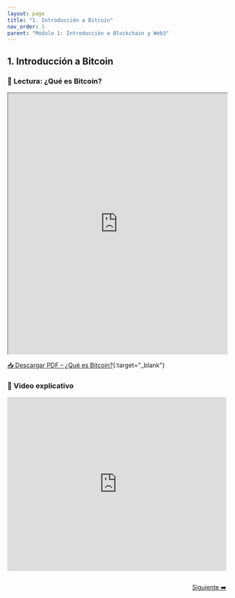 ```yaml
---
layout: page
title: "1. Introducción a Bitcoin"
nav_order: 1
parent: "Módulo 1: Introducción a Blockchain y Web3"
---
```


## 1. Introducción a Bitcoin

### 📄 Lectura: ¿Qué es Bitcoin?

<iframe src="https://onboardingethcr.github.io/Testing-Onboarding/assets/Modulo%201%20-%20Introduccion%20al%20Blockchain%20y%20Web3/1.Introduccion-a-Bitcoin/1.Lectura_1_Que_es_Bitcoin.pdf" width="100%" height="600px"></iframe>

[📥 Descargar PDF – ¿Qué es Bitcoin?](https://onboardingethcr.github.io/Testing-Onboarding/assets/Modulo%201%20-%20Introduccion%20al%20Blockchain%20y%20Web3/1.Introduccion-a-Bitcoin/1.Lectura_1_Que_es_Bitcoin.pdf){:target="_blank"}

### 🎥 Video explicativo

<iframe width="100%" height="400" src="https://www.youtube.com/embed/bBC-nXj3Ng4" frameborder="0" allowfullscreen></iframe>

<div style="display: flex; justify-content: flex-end; margin-top: 2em;">
  <a class="btn" href="/Testing-Onboarding/modulo1-parte2">Siguiente ➡️</a>
</div>
